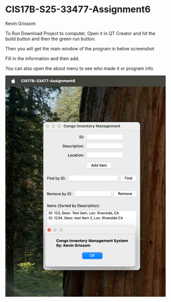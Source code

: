 # CIS17B-S25-33477-Assignment6

Kevin Grissom

To Run Download Project to computer, Open it in QT Creator and hit the build button and then the green run button.

Then you will get the main window of the program in below screenshot

Fill in the information and then add.

You can also open the about menu to see who made it or program info

![Finished Product](GUI_KevinG.png)
